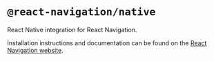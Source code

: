 # `@react-navigation/native`

React Native integration for React Navigation.

Installation instructions and documentation can be found on the [React Navigation website](https://reactnavigation.org/docs/5.x/getting-started/).
